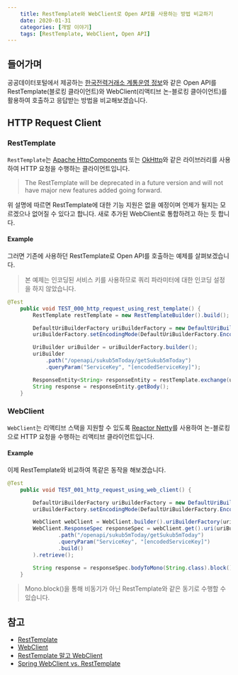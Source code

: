 ```yaml
---
    title: RestTemplate와 WebClient로 Open API를 사용하는 방법 비교하기
    date: 2020-01-31
    categories: [개발 이야기]
    tags: [RestTemplate, WebClient, Open API]
---
```


## 들어가며
공공데이터포털에서 제공하는 [한국전력거래소 계통운영 정보](https://www.data.go.kr/dataset/3043723/openapi.do)와 같은 Open API를 RestTemplate(블로킹 클라이언트)와 WebClient(리액티브 논-블로킹 클아이언트)를 활용하여 호출하고 응답받는 방법을 비교해보겠습니다.

## HTTP Request Client

### RestTemplate
`RestTemplate`는 [Apache HttpComponents](https://hc.apache.org/) 또는 [OkHttp](https://square.github.io/okhttp/)와 같은 라이브러리를 사용하여 HTTP 요청을 수행하는 클라이언트입니다.

> The RestTemplate will be deprecated in a future version and will not have major new features added going forward.

위 설명에 따르면 RestTemplate에 대한 기능 지원은 없을 예정이며 언제가 될지는 모르겠으나 없어질 수 있다고 합니다. 새로 추가된 WebClient로 통합하려고 하는 듯 합니다.

#### Example
그러면 기존에 사용하던 RestTemplate로 Open API를 호출하는 예제를 살펴보겠습니다.

> 본 예제는 인코딩된 서비스 키를 사용하므로 쿼리 파라미터에 대한 인코딩 설정을 하지 않았습니다.

```java
@Test
    public void TEST_000_http_request_using_rest_template() {
        RestTemplate restTemplate = new RestTemplateBuilder().build();

        DefaultUriBuilderFactory uriBuilderFactory = new DefaultUriBuilderFactory("https://openapi.kpx.or.kr");
        uriBuilderFactory.setEncodingMode(DefaultUriBuilderFactory.EncodingMode.NONE);

        UriBuilder uriBuilder = uriBuilderFactory.builder();
        uriBuilder
            .path("/openapi/sukub5mToday/getSukub5mToday")
            .queryParam("ServiceKey", "[encodedServiceKey]");

        ResponseEntity<String> responseEntity = restTemplate.exchange(uriBuilder.build(), HttpMethod.GET, null, String.class);
        String response = responseEntity.getBody();
    }
```

### WebClient
`WebClient`는 리액티브 스택을 지원할 수 있도록 [Reactor Netty](https://github.com/reactor/reactor-netty)를 사용하여 논-블로킹으로 HTTP 요청을 수행하는 리액티브 클라이언트입니다. 

#### Example
이제 RestTemplate와 비교하여 똑같은 동작을 해보겠습니다.

```java
@Test
    public void TEST_001_http_request_using_web_client() {

        DefaultUriBuilderFactory uriBuilderFactory = new DefaultUriBuilderFactory("https://openapi.kpx.or.kr");
        uriBuilderFactory.setEncodingMode(DefaultUriBuilderFactory.EncodingMode.NONE);

        WebClient webClient = WebClient.builder().uriBuilderFactory(uriBuilderFactory).build();
        WebClient.ResponseSpec responseSpec = webClient.get().uri(uriBuilder -> uriBuilder
                .path("/openapi/sukub5mToday/getSukub5mToday")
                .queryParam("ServiceKey", "[encodedServiceKey]")
                .build()
        ).retrieve();

        String response = responseSpec.bodyToMono(String.class).block();
    }
```

> Mono.block()을 통해 비동기가 아닌 RestTemplate와 같은 동기로 수행할 수 있습니다.

## 참고
- [RestTemplate](https://docs.spring.io/spring/docs/current/javadoc-api/org/springframework/web/client/RestTemplate.html)
- [WebClient](https://docs.spring.io/spring/docs/current/javadoc-api/org/springframework/web/reactive/function/client/WebClient.html)
- [RestTemplate 말고 WebClient](https://junebuug.github.io/2019-02-11/resttemplate-vs-webclient)
- [Spring WebClient vs. RestTemplate](https://www.baeldung.com/spring-webclient-resttemplate)